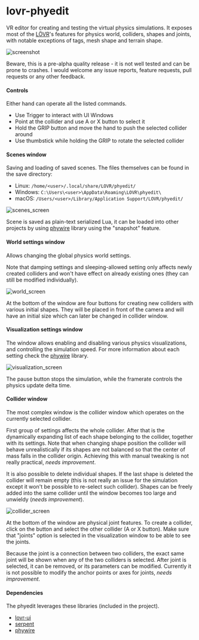 # lovr-phyedit

VR editor for creating and testing the virtual physics simulations. It exposes most of the [LÖVR](https://lovr.org/)'s features for physics world, colliders, shapes and joints, with notable exceptions of tags, mesh shape and terrain shape.

![screenshot](media/screenshot.png)

Beware, this is a pre-alpha quality release - it is not well tested and can be prone to crashes. I would welcome any issue reports, feature requests, pull requests or any other feedback.

#### Controls

Either hand can operate all the listed commands.

* Use Trigger to interact with UI Windows
* Point at the collider and use A or X button to select it
* Hold the GRIP button and move the hand to push the selected collider around
* Use thumbstick while holding the GRIP to rotate the selected collider

#### Scenes window

Saving and loading of saved scenes. The files themselves can be found in the save directory:

* Linux: `/home/<user>/.local/share/LOVR/phyedit/`
* Windows: `C:\Users\<user>\AppData\Roaming\LOVR\phyedit\`
* macOS: `/Users/<user>/Library/Application Support/LOVR/phyedit/`

![scenes_screen](media/scenes_screen.png)

Scene is saved as plain-text serialized Lua, it can be loaded into other projects by using [phywire](https://github.com/jmiskovic/lovr-phywire) library using the "snapshot" feature.

#### World settings window

Allows changing the global physics world settings.

Note that damping settings and sleeping-allowed setting only affects newly created colliders and won't have effect on already existing ones (they can still be modified individually).

![world_screen](media/world_screen.png)

At the bottom of the window are four buttons for creating new colliders with various initial shapes. They will be placed in front of the camera and will have an initial size which can later be changed in collider window.

#### Visualization settings window

The window allows enabling and disabling various physics visualizations, and controlling the simulation speed. For more information about each setting check the [phywire](https://github.com/jmiskovic/lovr-phywire) library.

![visualization_screen](media/visualization_screen.png)

The pause button stops the simulation, while the framerate controls the physics update delta time.

#### Collider window

The most complex window is the collider window which operates on the currently selected collider.

First group of settings affects the whole collider. After that is the dynamically expanding list of each shape belonging to the collider, together with its settings. Note that when changing shape position the collider will behave unrealistically if its shapes are not balanced so that the center of mass falls in the collider origin. Achieving this with manual tweaking is not really practical, *needs improvement*.

It is also possible to delete individual shapes. If the last shape is deleted the collider will remain empty (this is not really an issue for the simulation except it won't be possible to re-select such collider). Shapes can be freely added into the same collider until the window becomes too large and unwieldy (*needs improvement*).

![collider_screen](media/collider_screen.png)

At the bottom of the window are physical joint features. To create a collider, click on the button and select the other collider (A or X button). Make sure that "joints" option is selected in the visualization window to be able to see the joints.

Because the joint is a connection between two colliders, the exact same joint will be shown when any of the two colliders is selected. After joint is selected, it can be removed, or its parameters can be modified. Currently it is not possible to modify the anchor points or axes for joints, *needs improvement*.



#### Dependencies

The phyedit leverages these libraries (included in the project).

* [lovr-ui](https://github.com/immortalx74/lovr-ui)
* [serpent](https://github.com/pkulchenko/serpent/)
* [phywire](https://github.com/jmiskovic/lovr-phywire)
